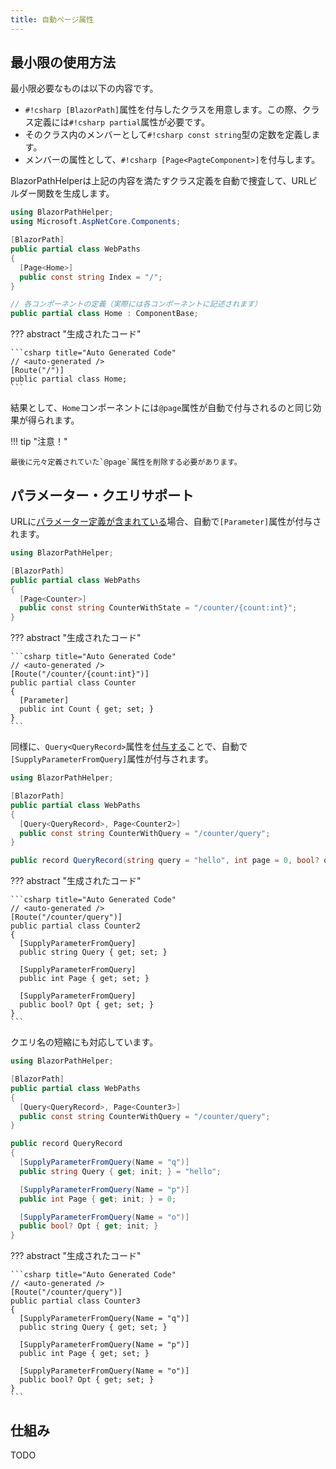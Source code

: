 ```yaml
---
title: 自動ページ属性
---
```


## 最小限の使用方法

最小限必要なものは以下の内容です。

* `#!csharp [BlazorPath]`属性を付与したクラスを用意します。この際、クラス定義には`#!csharp partial`属性が必要です。
* そのクラス内のメンバーとして`#!csharp const string`型の定数を定義します。
* メンバーの属性として、`#!csharp [Page<PagteComponent>]`を付与します。

BlazorPathHelperは上記の内容を満たすクラス定義を自動で捜査して、URLビルダー関数を生成します。

```csharp title="WebPaths.cs"
using BlazorPathHelper;
using Microsoft.AspNetCore.Components;

[BlazorPath]
public partial class WebPaths
{
  [Page<Home>]
  public const string Index = "/";
}

// 各コンポーネントの定義（実際には各コンポーネントに記述されます）
public partial class Home : ComponentBase;
```

??? abstract "生成されたコード"

    ```csharp title="Auto Generated Code"
    // <auto-generated />
    [Route("/")]
    public partial class Home;
    ```

結果として、`Home`コンポーネントには`@page`属性が自動で付与されるのと同じ効果が得られます。

!!! tip "注意！"

    最後に元々定義されていた`@page`属性を削除する必要があります。


## パラメーター・クエリサポート

URLに[パラメーター定義が含まれている](../UrlBuilder/index.md)場合、自動で`[Parameter]`属性が付与されます。

```csharp title="WebPaths.cs"
using BlazorPathHelper;

[BlazorPath]
public partial class WebPaths
{
  [Page<Counter>]
  public const string CounterWithState = "/counter/{count:int}";
}
```

??? abstract "生成されたコード"

    ```csharp title="Auto Generated Code"
    // <auto-generated />
    [Route("/counter/{count:int}")]
    public partial class Counter
    {
      [Parameter]
      public int Count { get; set; }
    }
    ```

同様に、`Query<QueryRecord>`属性を[付与する](../UrlBuilder/QuerySupport.md)ことで、自動で`[SupplyParameterFromQuery]`属性が付与されます。

```csharp title="WebPaths.cs"
using BlazorPathHelper;

[BlazorPath]
public partial class WebPaths
{
  [Query<QueryRecord>, Page<Counter2>]
  public const string CounterWithQuery = "/counter/query";
}

public record QueryRecord(string query = "hello", int page = 0, bool? opt = null);
```

??? abstract "生成されたコード"

    ```csharp title="Auto Generated Code"
    // <auto-generated />
    [Route("/counter/query")]
    public partial class Counter2
    {
      [SupplyParameterFromQuery]
      public string Query { get; set; }

      [SupplyParameterFromQuery]
      public int Page { get; set; }

      [SupplyParameterFromQuery]
      public bool? Opt { get; set; }
    }
    ```

クエリ名の短縮にも対応しています。

```csharp title="WebPaths.cs"
using BlazorPathHelper;

[BlazorPath]
public partial class WebPaths
{
  [Query<QueryRecord>, Page<Counter3>]
  public const string CounterWithQuery = "/counter/query";
}

public record QueryRecord
{
  [SupplyParameterFromQuery(Name = "q")]
  public string Query { get; init; } = "hello";

  [SupplyParameterFromQuery(Name = "p")]
  public int Page { get; init; } = 0;

  [SupplyParameterFromQuery(Name = "o")]
  public bool? Opt { get; init; }
}
```

??? abstract "生成されたコード"

    ```csharp title="Auto Generated Code"
    // <auto-generated />
    [Route("/counter/query")]
    public partial class Counter3
    {
      [SupplyParameterFromQuery(Name = "q")]
      public string Query { get; set; }

      [SupplyParameterFromQuery(Name = "p")]
      public int Page { get; set; }

      [SupplyParameterFromQuery(Name = "o")]
      public bool? Opt { get; set; }
    }
    ```

## 仕組み
TODO


